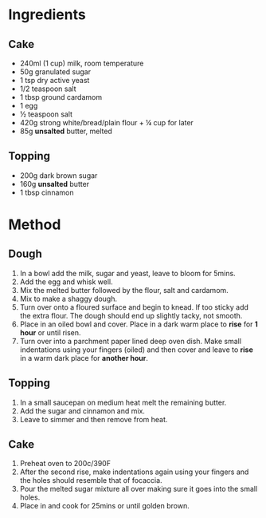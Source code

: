 # Ingredients
## Cake
* 240ml (1 cup) milk, room temperature
* 50g granulated sugar
* 1 tsp dry active yeast
* 1/2 teaspoon salt
* 1 tbsp ground cardamom
* 1 egg
* ½ teaspoon salt
* 420g strong white/bread/plain flour + ¼ cup for later
* 85g **unsalted** butter, melted
## Topping
* 200g dark brown sugar
* 160g **unsalted** butter
* 1 tbsp cinnamon

# Method
## Dough
1. In a bowl add the milk, sugar and yeast, leave to bloom for 5mins.
2. Add the egg and whisk well.
3. Mix the melted butter followed by the flour, salt and cardamom.
4. Mix to make a shaggy dough.
5. Turn over onto a floured surface and begin to knead. If too sticky add the extra flour. The dough should end up slightly tacky, not smooth.
6. Place in an oiled bowl and cover. Place in a dark warm place to **rise** for **1 hour** or until risen.
7. Turn over into a parchment paper lined deep oven dish. Make small indentations using your fingers (oiled) and then cover and leave to **rise** in a warm dark place for **another hour**.

## Topping
1. In a small saucepan on medium heat melt the remaining butter.
2. Add the sugar and cinnamon and mix.
3. Leave to simmer and then remove from heat.

## Cake
1. Preheat oven to 200c/390F
2. After the second rise, make indentations again using your fingers and the holes should resemble that of focaccia.
3. Pour the melted sugar mixture all over making sure it goes into the small holes.
4. Place in and cook for 25mins or until golden brown.
